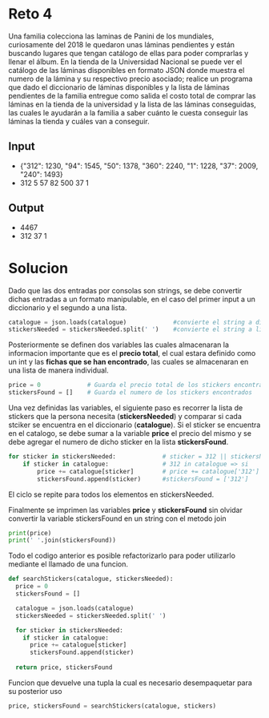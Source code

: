 # Reto 4

Una familia colecciona las laminas de Panini de los mundiales, curiosamente del 2018 le quedaron unas láminas pendientes y están buscando lugares que tengan catálogo de ellas para poder comprarlas y llenar el álbum. En la tienda de la Universidad Nacional se puede ver el catálogo de las láminas disponibles en formato JSON donde muestra el numero de la lámina y su respectivo precio asociado; realice un programa que dado el diccionario de láminas disponibles y la lista de láminas pendientes de la familia entregue como salida el costo total de comprar las láminas en la tienda de la universidad y la lista de las láminas conseguidas, las cuales le ayudarán a la familia a saber cuánto le cuesta conseguir las láminas la tienda y cuáles van a conseguir.

## Input
* {"312": 1230, "94": 1545, "50": 1378, "360": 2240, "1": 1228, "37": 2009, "240": 1493} <br>
* 312 5 57 82 500 37 1

## Output
* 4467 <br>
* 312 37 1

# Solucion

Dado que las dos entradas por consolas son strings, se debe convertir dichas entradas a un formato manipulable, en el caso del primer input a un diccionario y el segundo a una lista.

```python
catalogue = json.loads(catalogue)             #convierte el string a diccionario
stickersNeeded = stickersNeeded.split(' ')    #convierte el string a lista
```

Posteriormente se definen dos variables las cuales almacenaran la informacion importante que es el **precio total**, el cual estara definido como un int y las **fichas que se han encontrado**, las cuales se almacenaran en una lista de manera individual.

```python
price = 0             # Guarda el precio total de los stickers encontrados
stickersFound = []    # Guarda el numero de los stickers encontrados
```

Una vez definidas las variables, el siguiente paso es recorrer la lista de stickers que la persona necesita (**stickersNeeded**) y comparar si cada stciker se encuentra en el diccionario (**catalogue**). Si el sticker se encuentra en el catalogo, se debe sumar a la variable **price** el precio del mismo y se debe agregar el numero de dicho sticker en la lista **stickersFound**.

```python
for sticker in stickersNeeded:             # sticker = 312 || stickersNeeded = [312, 5, 57, 82, 500, 37, 1]
    if sticker in catalogue:               # 312 in catalogue => si
        price += catalogue[sticker]        # price += catalogue['312'] => 1230
        stickersFound.append(sticker)      #stickersFound = ['312']
```

El ciclo se repite para todos los elementos en stickersNeeded.

Finalmente se imprimen las variables **price** y **stickersFound** sin olvidar convertir la variable stickersFound en un string con el metodo join

```python
print(price)
print(' '.join(stickersFound))
```

Todo el codigo anterior es posible refactorizarlo para poder utilizarlo mediante el llamado de una funcion.

```python
def searchStickers(catalogue, stickersNeeded):
  price = 0
  stickersFound = []

  catalogue = json.loads(catalogue)
  stickersNeeded = stickersNeeded.split(' ')

  for sticker in stickersNeeded:
    if sticker in catalogue:
      price += catalogue[sticker]
      stickersFound.append(sticker)
  
  return price, stickersFound
```

Funcion que devuelve una tupla la cual es necesario desempaquetar para su posterior uso

```python
price, stickersFound = searchStickers(catalogue, stickers)
```
